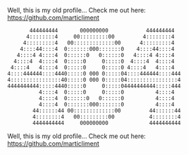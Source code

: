 Well, this is my old profile... Check me out here: https://github.com/marticliment


```                                                       
       444444444       000000000            444444444  
      4::::::::4     00:::::::::00         4::::::::4  
     4:::::::::4   00:::::::::::::00      4:::::::::4  
    4::::44::::4  0:::::::000:::::::0    4::::44::::4  
   4::::4 4::::4  0::::::0   0::::::0   4::::4 4::::4  
  4::::4  4::::4  0:::::0     0:::::0  4::::4  4::::4  
 4::::4   4::::4  0:::::0     0:::::0 4::::4   4::::4  
4::::444444::::4440:::::0 000 0:::::04::::444444::::444
4::::::::::::::::40:::::0 000 0:::::04::::::::::::::::4
4444444444:::::4440:::::0     0:::::04444444444:::::444
          4::::4  0:::::0     0:::::0          4::::4  
          4::::4  0::::::0   0::::::0          4::::4  
          4::::4  0:::::::000:::::::0          4::::4  
        44::::::44 00:::::::::::::00         44::::::44
        4::::::::4   00:::::::::00           4::::::::4
        4444444444     000000000             4444444444
```
  

Well, this is my old profile... Check me out here: https://github.com/marticliment


